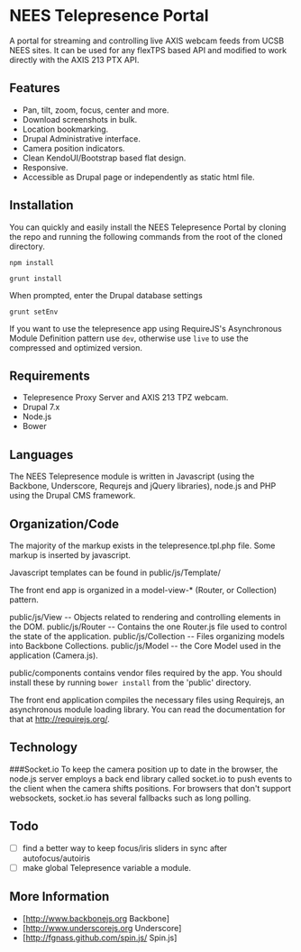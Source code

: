 NEES Telepresence Portal
========================

A portal for streaming and controlling live AXIS webcam feeds from UCSB NEES sites. It can be used for any flexTPS based API and modified to work directly with the AXIS 213 PTX API.

Features
--------
* Pan, tilt, zoom, focus, center and more.
* Download screenshots in bulk.
* Location bookmarking.
* Drupal Administrative interface.
* Camera position indicators.
* Clean KendoUI/Bootstrap based flat design.
* Responsive.
* Accessible as Drupal page or independently as static html file.

Installation
------------
You can quickly and easily install the NEES Telepresence Portal by cloning the repo and running the following commands from the root of the cloned directory.

```
npm install
```
```
grunt install
```

When prompted, enter the Drupal database settings

```
grunt setEnv
```

If you want to use the telepresence app using RequireJS's Asynchronous Module Definition pattern use `dev`, otherwise use `live` to use the compressed and optimized version.

Requirements
------------
* Telepresence Proxy Server and AXIS 213 TPZ webcam.
* Drupal 7.x
* Node.js
* Bower

Languages
---------

The NEES Telepresence module is written in Javascript (using the Backbone, Underscore, Requrejs and jQuery libraries), node.js and PHP using the Drupal CMS framework.

Organization/Code
------------

The majority of the markup exists in the telepresence.tpl.php file. Some markup is inserted by javascript.

Javascript templates can be found in public/js/Template/

The front end app is organized in a model-view-* (Router, or Collection) pattern.

public/js/View -- Objects related to rendering and controlling elements in the DOM.
public/js/Router -- Contains the one Router.js file used to control the state of the application.
public/js/Collection -- Files organizing models into Backbone Collections.
public/js/Model -- the Core Model used in the application (Camera.js).

public/components contains vendor files required by the app. You should install these by running ```bower install``` from the 'public' directory.

The front end application compiles the necessary files using Requirejs, an asynchronous module loading library. You can read the documentation for that at http://requirejs.org/.

Technology
----------

###Socket.io
To keep the camera position up to date in the browser, the node.js server employs a back end library called socket.io to push events to the client when the camera shifts positions. For browsers that don't support websockets, socket.io has several fallbacks such as long polling.

Todo
----

- [ ] find a better way to keep focus/iris sliders in sync after autofocus/autoiris
- [ ] make global Telepresence variable a module.

More Information
----------------

* [http://www.backbonejs.org Backbone]
* [http://www.underscorejs.org Underscore]
* [http://fgnass.github.com/spin.js/ Spin.js]
